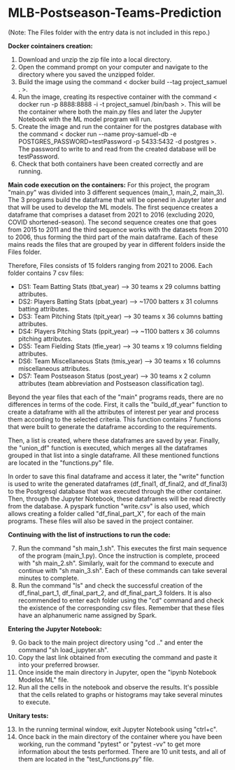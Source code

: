 # MLB-Postseason-Teams-Prediction

(Note: The Files folder with the entry data is not included in this repo.)

**Docker cointainers creation:**
1. Download and unzip the zip file into a local directory.
2. Open the command prompt on your computer and navigate to the directory where you saved the unzipped folder.
3. Build the image using the command < docker build --tag project_samuel . >.
4. Run the image, creating its respective container with the command < docker run -p 8888:8888 -i -t project_samuel /bin/bash >. This will be the container where both the main.py files and later the Jupyter Notebook with the ML model program will run.
5. Create the image and run the container for the postgres database with the command < docker run --name proy-samuel-db -e POSTGRES_PASSWORD=testPassword -p 5433:5432 -d postgres >. The password to write to and read from the created database will be testPassword.
6. Check that both containers have been created correctly and are running.

**Main code execution on the containers:**
For this project, the program "main.py" was divided into 3 different sequences (main_1, main_2, main_3). The 3 programs build the dataframe that will be opened in Jupyter later and that will be used to develop the ML models.
The first sequence creates a dataframe that comprises a dataset from 2021 to 2016 (excluding 2020, COVID shortened-season). The second sequence creates one that goes from 2015 to 2011 and the third sequence works with the datasets from 2010 to 2006, thus forming the third part of the main dataframe. Each of these mains reads the files that are grouped by year in different folders inside the Files folder.

Therefore, Files consists of 15 folders ranging from 2021 to 2006. Each folder contains 7 csv files:
- DS1: Team Batting Stats (tbat_year) --> 30 teams x 29 columns batting attributes.
- DS2: Players Batting Stats (pbat_year) --> ~1700 batters x 31 columns batting attributes.
-	DS3: Team Pitching Stats (tpit_year) --> 30 teams x 36 columns batting attributes.
-	DS4: Players Pitching Stats (ppit_year) --> ~1100 batters x 36 columns pitching attributes.
-	DS5: Team Fielding Stats (tfie_year) --> 30 teams x 19 columns fielding attributes.
-	DS6: Team Miscellaneous Stats (tmis_year) --> 30 teams x 16 columns miscellaneous attributes.
-	DS7: Team Postseason Status (post_year) --> 30 teams x 2 column attributes (team abbreviation and Postseason classification tag).

Beyond the year files that each of the "main" programs reads, there are no differences in terms of the code. First, it calls the "build_df_year" function to create a dataframe with all the attributes of interest per year and process them according to the selected criteria. This function contains 7 functions that were built to generate the dataframe according to the requirements.

Then, a list is created, where these dataframes are saved by year. Finally, the "union_df" function is executed, which merges all the dataframes grouped in that list into a single dataframe. All these mentioned functions are located in the "functions.py" file.

In order to save this final dataframe and access it later, the "write" function is used to write the generated dataframes (df_final1, df_final2, and df_final3) to the Postgresql database that was executed through the other container. Then, through the Jupyter Notebook, these dataframes will be read directly from the database. A pyspark function "write.csv" is also used, which allows creating a folder called "df_final_part_X", for each of the main programs. These files will also be saved in the project container.

**Continuing with the list of instructions to run the code:**

7. Run the command "sh main_1.sh". This executes the first main sequence of the program (main_1.py). Once the instruction is complete, proceed with "sh main_2.sh". Similarly, wait for the command to execute and continue with "sh main_3.sh". Each of these commands can take several minutes to complete.
8. Run the command "ls" and check the successful creation of the df_final_part_1, df_final_part_2, and df_final_part_3 folders. It is also recommended to enter each folder using the "cd" command and check the existence of the corresponding csv files. Remember that these files have an alphanumeric name assigned by Spark.

**Entering the Jupyter Notebook:**

9. Go back to the main project directory using "cd .." and enter the command "sh load_jupyter.sh".
10. Copy the last link obtained from executing the command and paste it into your preferred browser.
11. Once inside the main directory in Jupyter, open the "ipynb Notebook Modelos ML" file.
12. Run all the cells in the notebook and observe the results. It's possible that the cells related to graphs or histograms may take several minutes to execute.

**Unitary tests:**

13. In the running terminal window, exit Jupyter Notebook using "ctrl+c".
14. Once back in the main directory of the container where you have been working, run the command "pytest" or "pytest -vv" to get more information about the tests performed. There are 10 unit tests, and all of them are located in the "test_functions.py" file.


